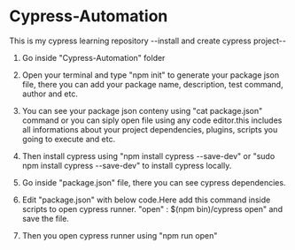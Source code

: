 # Cypress-Automation
This is my cypress learning repository
--install and create cypress project--
1. Go inside "Cypress-Automation" folder

2. Open your terminal and type "npm init" to generate your package json file, there you can add your package name, description, test command, author and etc.

3. You can see your package json conteny using "cat package.json" command or you can siply open file using any code editor.this includes all informations about your project dependencies, plugins, scripts you going to execute and etc.

4. Then install cypress using "npm install cypress --save-dev" or "sudo npm install cypress --save-dev"  to install cypress locally.

5. Go inside "package.json"  file, there you can see cypress dependencies.

6. Edit "package.json" with below code.Here add this command inside scripts to open cypress runner.
"open" : $(npm bin)/cypress open" and save the file.

7. Then you open cypress runner using "npm run open"
